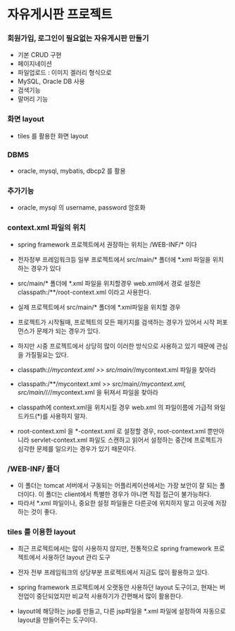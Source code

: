 # 자유게시판 프로젝트

### 회원가입, 로그인이 필요없는 자유게시판 만들기
* 기본 CRUD 구현
* 페이지네이션
* 파일업로드 : 이미지 겔러리 형식으로
* MySQL, Oracle DB 사용
* 검색기능
* 말머리 기능

### 화면 layout
* tiles 를 활용한 화면 layout

### DBMS
* oracle, mysql, mybatis, dbcp2 를 활용

### 추가기능
* oracle, mysql 의 username, password 암호화 


### context.xml 파일의 위치
* spring framework 프로젝트에서 권장하는 위치는 /WEB-INF/* 이다
* 전자정부 프레임워크등 일부 프로젝트에서 src/main/* 폴더에 *.xml 파일을 위치하는 경우가 있다
* src/main/* 폴더에 *.xml 파일을 위치할경우 web.xml에서 경로 설정은  
classpath:/**/root-context.xml 이라고 사용한다.
* 실제 프로젝트에서 src/main/* 폴더에 *.xml파일을 위치할 경우
* 프로젝트가 시작될때, 프로젝트의 모든 패키지를 검색하는 경우가 있어서 시작 퍼포먼스가 문제가 되는 경우가 있다.
* 하지만 시중 프로젝트에서 상당히 많이 이러한 방식으로 사용하고 있기 때문에 관심을 가질필요는 있다.

* classpath:/*/mycontext.xml >> src/main/*/mycontext.xml 파일을 찾아라
* classpath:/**/mycontext.xml >> src/main/*/mycontext.xml, src/main/*/*/*/mycontext.xml 을 뒤져서 파일을 찾아라

* classpath에 context.xml을 위치시킬 경우 web.xml 의 파일이름에 가급적 와일드카드(*)를 사용하지 말자.
* root-context.xml 을 *-context.xml 로 설정할 경우, root-context.xml 뿐만아니라 servlet-context.xml 파일도 스캔하고 읽어서 설정하는 중간에 프로젝트가 심각한 문제를 일으키는 경우가 있기 때문이다.

### /WEB-INF/ 폴더
* 이 폴더는 tomcat 서버에서 구동되는 어플리케이션에서는 가장 보안이 잘 되는 폴더이다. 이 폴더는 client에서 특별한 경우가 아니면 직접 접근이 불가능하다.
* 따라서 *.xml 파일이나, 중요한 설정 파일들은 다른곳에 위치하지 말고 이곳에 저장하는 것이 좋다.


### tiles 를 이용한 layout
* 최근 프로젝트에서는 많이 사용하지 않지만, 전통적으로 spring framework 프로젝트에서 사용하던 layout 관리 도구
* 전자 전부 프레임워크의 상당부분 프로젝트에서 지금도 많이 활용하고 있다.
* spring framework 프로젝트에서 오랫동안 사용하던 layout 도구이고, 현재는 버전업이 중단되었지만 비교적 사용하기가 간편해서 많이 활용한다.

* layout에 해당하는 jsp를 만들고, 다른 jsp파일을  *.xml 파일에 설정하여 자동으로 layout을 만들어주는 도구이다.









